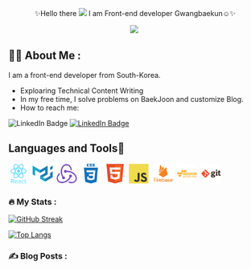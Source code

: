 

<!--
**gwangbaekun/gwangbaekun** is a ✨ _special_ ✨ repository because its `README.md` (this file) appears on your GitHub profile.

Here are some ideas to get you started:

- 🔭 I’m currently working on ...
- 🌱 I’m currently learning ...
- 👯 I’m looking to collaborate on ...
- 🤔 I’m looking for help with ...
- 💬 Ask me about ...
- 📫 How to reach me: ...
- 😄 Pronouns: ...
- ⚡ Fun fact: ...
-->

<div id="header" align="center">
    <p>
    ✨Hello there 
    <img src="https://media.giphy.com/media/hvRJCLFzcasrR4ia7z/giphy.gif" width="30px"/>
    I am Front-end developer Gwangbaekun☺️✨
  </p>
  <img src="https://media.giphy.com/media/M9gbBd9nbDrOTu1Mqx/giphy.gif" width="100"/>
  <img src="https://komarev.com/ghpvc/?username=gwangbaekun&style=flat-square&color=blue" alt=""/>
</div>

## :man_technologist: About Me :

I am a front-end developer from South-Korea.

- Exploaring Technical Content Writing
- In my free time, I solve problems on BaekJoon and customize Blog.
- How to reach me:
<div>
  <img src="https://img.shields.io/badge/gwangbaekun@gmail.com-red?style=for-the-badge&logo=gmail&logoColor=white" alt="LinkedIn Badge"/>
   <a href="https://macgle.wordpress.com">
    <img src="https://img.shields.io/badge/WordPress-blue?style=for-the-badge&logo=wordpress&logoColor=white" alt="LinkedIn Badge"/>
  </a>
</div>
 
<h2>Languages and Tools💪</h2>
<div>
  <img src="https://github.com/devicons/devicon/blob/master/icons/react/react-original-wordmark.svg" title="React" alt="React" width="40" height="40"/>&nbsp;
  <img src="https://github.com/devicons/devicon/blob/master/icons/materialui/materialui-original.svg" title="Material UI" alt="Material UI" width="40" height="40"/>&nbsp;
  <img src="https://github.com/devicons/devicon/blob/master/icons/redux/redux-original.svg" title="Redux" alt="Redux " width="40" height="40"/>&nbsp;
  <img src="https://github.com/devicons/devicon/blob/master/icons/css3/css3-plain-wordmark.svg"  title="CSS3" alt="CSS" width="40" height="40"/>&nbsp;
  <img src="https://github.com/devicons/devicon/blob/master/icons/html5/html5-original.svg" title="HTML5" alt="HTML" width="40" height="40"/>&nbsp;
  <img src="https://github.com/devicons/devicon/blob/master/icons/javascript/javascript-original.svg" title="JavaScript" alt="JavaScript" width="40" height="40"/>&nbsp;
  <img src="https://github.com/devicons/devicon/blob/master/icons/firebase/firebase-plain-wordmark.svg" title="Firebase" alt="Firebase" width="40" height="40"/>&nbsp;
  <img src="https://github.com/devicons/devicon/blob/master/icons/amazonwebservices/amazonwebservices-plain-wordmark.svg" title="AWS" alt="AWS" width="40" height="40"/>&nbsp;
  <img src="https://github.com/devicons/devicon/blob/master/icons/git/git-original-wordmark.svg" title="Git" **alt="Git" width="40" height="40"/>
</div>

### :fire: My Stats :

[![GitHub Streak](http://github-readme-streak-stats.herokuapp.com?user=gwangbaekun&theme=dark&background=000000)](https://git.io/streak-stats)

[![Top Langs](https://github-readme-stats.vercel.app/api/top-langs/?username=gwangbaekun)](https://github.com/anuraghazra/github-readme-stats)


### :writing_hand: Blog Posts :
<!-- BLOG-POST-LIST:START -->
<!-- BLOG-POST-LIST:END -->

